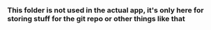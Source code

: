 ### This folder is not used in the actual app, it's only here for storing stuff for the git repo or other things like that